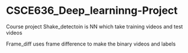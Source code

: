 # CSCE636_Deep_learninng-Project
Course project
Shake_detectoin is NN which take training videos and test videos

Frame_diff uses frame difference to make the binary videos and labels
